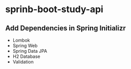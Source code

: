 # sprinb-boot-study-api

## Add Dependencies in Spring Initializr
- Lombok
- Spring Web
- Spring Data JPA
- H2 Database
- Validation

